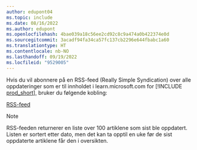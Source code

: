 ```yaml
---
author: edupont04
ms.topic: include
ms.date: 08/16/2022
ms.author: edupont
ms.openlocfilehash: 4bae039a18c56ee2cd92c8c9a474a0b422374e0d
ms.sourcegitcommit: 3acadf94fa34ca57fc137cb2296e644fbabc1a60
ms.translationtype: HT
ms.contentlocale: nb-NO
ms.lasthandoff: 09/19/2022
ms.locfileid: "9529005"
---
```

Hvis du vil abonnere på en RSS-feed (Really Simple Syndication) over alle oppdateringer som er til innholdet i learn.microsoft.com for [!INCLUDE [prod_short](prod_short.md)], bruker du følgende kobling:

[RSS-feed](/api/search/rss?$filter=scopes%2fany(t%3A%20t%20eq%20%27dynamics365-bc-app%27)&locale=en-us)

> [!NOTE]
> RSS-feeden returnerer en liste over 100 artiklene som sist ble oppdatert. Listen er sortert etter dato, men det kan ta opptil en uke før de sist oppdaterte artiklene får den i oversikten.  
